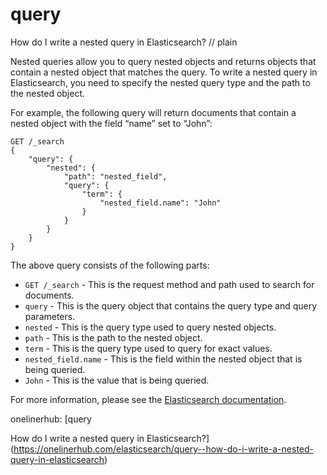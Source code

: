 # query

How do I write a nested query in Elasticsearch?
// plain

Nested queries allow you to query nested objects and returns objects that contain a nested object that matches the query. To write a nested query in Elasticsearch, you need to specify the nested query type and the path to the nested object.

For example, the following query will return documents that contain a nested object with the field “name” set to “John”:

```
GET /_search
{
    "query": {
        "nested": {
            "path": "nested_field",
            "query": {
                "term": {
                    "nested_field.name": "John"
                }
            }
        }
    }
}
```

The above query consists of the following parts:

- `GET /_search` - This is the request method and path used to search for documents.
- `query` - This is the query object that contains the query type and query parameters.
- `nested` - This is the query type used to query nested objects.
- `path` - This is the path to the nested object.
- `term` - This is the query type used to query for exact values.
- `nested_field.name` - This is the field within the nested object that is being queried.
- `John` - This is the value that is being queried.

For more information, please see the [Elasticsearch documentation](https://www.elastic.co/guide/en/elasticsearch/reference/current/query-dsl-nested-query.html).

onelinerhub: [query

How do I write a nested query in Elasticsearch?](https://onelinerhub.com/elasticsearch/query--how-do-i-write-a-nested-query-in-elasticsearch)